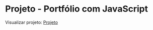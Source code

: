 # Projeto - Portfólio com JavaScript

<p>Visualizar projeto: <a href="https://iammatheus.github.io/projeto_portfolio_js/src/views/index.html">Projeto</a>
